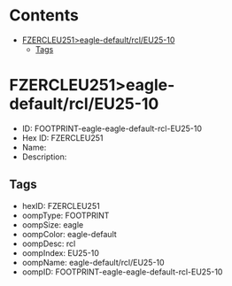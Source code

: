 



Contents
========

* [FZERCLEU251>eagle-default/rcl/EU25-10](#fzercleu251eagle-defaultrcleu25-10)
	* [Tags](#tags)

# FZERCLEU251>eagle-default/rcl/EU25-10

- ID: FOOTPRINT-eagle-eagle-default-rcl-EU25-10
- Hex ID: FZERCLEU251
- Name: 
- Description: 

## Tags

- hexID: FZERCLEU251
- oompType: FOOTPRINT
- oompSize: eagle
- oompColor: eagle-default
- oompDesc: rcl
- oompIndex: EU25-10
- oompName: eagle-default/rcl/EU25-10
- oompID: FOOTPRINT-eagle-eagle-default-rcl-EU25-10
